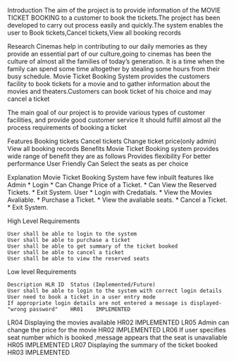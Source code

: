 
Introduction
The aim of the project is to provide information of the MOVIE TICKET BOOKING  to a customer to book the tickets.The project has been developed to carry out process easily and quickly.The system enables the user to Book tickets,Cancel tickets,View all booking records

Research
Cinemas help in contributing to our daily memories as they provide an essential part of our culture,going to cinemas has been the culture of almost all the families of today’s generation. It is a time when the family can spend some time altogether by stealing some hours from their busy schedule. Movie Ticket Booking System provides the customers facility to book tickets for a movie and to gather information about the movies and theaters.Customers can book ticket of his choice and may cancel a ticket

The main goal of our project is to provide various types of customer facilities, and provide good  customer service It should fulfill almost all the process requirements of booking a ticket

Features
Booking tickets
Cancel tickets
Change ticket price(only admin)
View all booking records
Benefits
Movie Ticket Booking system provides wide range of benefit they are as follows
Provides flexibility
For better performance
User Friendly
Can Select the seats as per choice

Explanation
Movie Ticket Booking System have few inbuilt features like Admin * Login * Can Change Price of a Ticket. * Can View the Reserved Tickets. * Exit System. User * Login with Credatials. * View the Movies Avaliable. * Purchase a Ticket. * View the avaliable seats. * Cancel a Ticket. * Exit System.

High Level Requirements

	User shall be able to login to the system    	                 
	User shall be able to purchase a ticket	                      
	User shall be able to get summary of the ticket booked	      
	User shall be able to cancel a ticket	                      
	User shall be able to view the reserved seats	               


Low level Requirements

   	Description	HLR ID	Status (Implemented/Future)
	User shall be able to login to the system with correct login details
	User need to book a ticket in a user entry mode
	If appropriate login details are not entered a message is displayed-"wrong password"	HR01	IMPLEMENTED
LR04	Displaying the movies available	HR02	IMPLEMENTED
LR05	Admin can change the price for the movie	HR02	IMPLEMENTED
LR06	If user specifies seat number which is booked ,message appears that the seat is unavaliable	HR05	IMPLEMENTED
LR07	Displaying the summary of the ticket booked	HR03	IMPLEMENTED